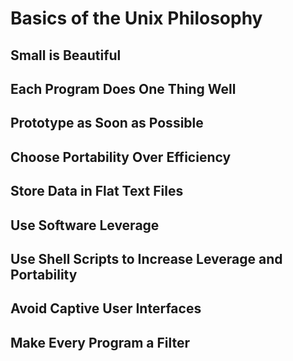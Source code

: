 # Basics of the Unix Philosophy

## Small is Beautiful
## Each Program Does One Thing Well
## Prototype as Soon as Possible
## Choose Portability Over Efficiency
## Store Data in Flat Text Files
## Use Software Leverage
## Use Shell Scripts to Increase Leverage and Portability
## Avoid Captive User Interfaces
## Make Every Program a Filter
